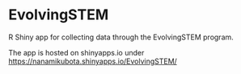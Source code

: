 # EvolvingSTEM
R Shiny app for collecting data through the EvolvingSTEM program.

The app is hosted on shinyapps.io under https://nanamikubota.shinyapps.io/EvolvingSTEM/
